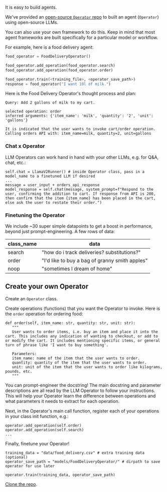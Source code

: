 It is easy to build agents. 

We've provided an [open-source `Operator` repo](https://github.com/lamini-ai/llm-operator/) to built an agent (`Operator`) using open-source LLMs. 

You can also use your own framework to do this. Keep in mind that most agent frameworks are built specifically for a particular model or workflow.

For example, here is a food delivery agent:
```python
food_operator = FoodDeliveryOperator()

food_operator.add_operation(food_operator.search)
food_operator.add_operation(food_operator.order)

food_operator.train(<training_file>, <operator_save_path>)
response = food_operator("I want 10l of milk.")
```

Here is the Food Delivery Operator's thought process and plan:
```
Query: Add 2 gallons of milk to my cart.

selected operation: order
inferred arguments: {'item_name': 'milk', 'quantity': '2', 'unit': 'gallons'}

It is indicated that the user wants to invoke cart/order operation.
Calling orders API with: item_name=milk, quantity=2, unit=gallons
```

### Chat x Operator
LLM Operators can work hand in hand with your other LLMs, e.g. for Q&A, chat, etc.:
```
self.chat = LlamaV2Runner() # inside Operator class, pass in a model_name to a finetuned LLM if desired
...
message = user_input + orders_api_response
model_response = self.chat(message, system_prompt=f"Respond to the user, confirming the addition to cart. If response from API is 200, then confirm that the item {item_name} has been placed in the cart, else ask the user to restate their order.")
```


### Finetuning the Operator

We include ~30 super simple datapoints to get a boost in performance, beyond just prompt-engineering. A few rows of data:

| class_name | data                                               |
|------------|----------------------------------------------------|
| search     | "how do i track deliveries? substitutions?"       |
| order      | "I'd like to buy a bag of granny smith apples"    |
| noop       | "sometimes I dream of home"                        |


## Create your own Operator

Create an `Operator` class.

Create operations (functions) that you want the Operator to invoke. Here is the `order` operation for ordering food: 
```
def order(self, item_name: str, quantity: str, unit: str):
   """
   User wants to order items, i.e. buy an item and place it into the cart. This includes any indication of wanting to checkout, or add to or modify the cart. It includes mentioning specific items, or general turn of phrase like 'I want to buy something'.
   
   Parameters:
   item_name: name of the item that the user wants to order.
   quantity: quantity of the item that the user wants to order.
   unit: unit of the item that the user wants to order like kilograms, pounds, etc.
   """
```

You can prompt-engineer the docstring! The main docstring and parameter descriptions are all read by the LLM Operator to follow your instructions. This will help your Operator learn the difference between operations and what parameters it needs to extract for each operation.

Next, in the Operator's main call function, register each of your operations in your class init function, e.g.:
```
operator.add_operation(self.order)
operator.add_operation(self.search)
...
```

Finally, finetune your Operator!

```
training_data = "data/food_delivery.csv" # extra training data (optional)
operator_save_path = "models/FoodDeliveryOperator/" # dirpath to save operator for use later

operator.train(training_data, operator_save_path)
```

[Clone the repo](https://github.com/lamini-ai/llm-operator/).